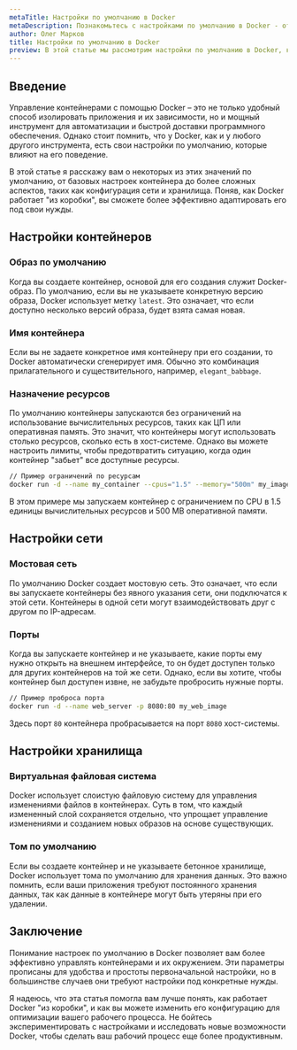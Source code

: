 ```yaml
---
metaTitle: Настройки по умолчанию в Docker
metaDescription: Познакомьтесь с настройками по умолчанию в Docker - от базовых параметров контейнеров до конфигурации сети и хранилища. Узнайте, как оптимизировать работу с Docker
author: Олег Марков
title: Настройки по умолчанию в Docker
preview: В этой статье мы рассмотрим настройки по умолчанию в Docker, которые помогут вам лучше понять основы работы с контейнерами - от их запуска до конфигурации сети и хранилища. Вы узнаете, как изменить эти параметры для оптимизации вашего рабочего процесса.
---
```


## Введение

Управление контейнерами с помощью Docker – это не только удобный способ изолировать приложения и их зависимости, но и мощный инструмент для автоматизации и быстрой доставки программного обеспечения. Однако стоит помнить, что у Docker, как и у любого другого инструмента, есть свои настройки по умолчанию, которые влияют на его поведение.

В этой статье я расскажу вам о некоторых из этих значений по умолчанию, от базовых настроек контейнера до более сложных аспектов, таких как конфигурация сети и хранилища. Поняв, как Docker работает "из коробки", вы сможете более эффективно адаптировать его под свои нужды.

## Настройки контейнеров

### Образ по умолчанию

Когда вы создаете контейнер, основой для его создания служит Docker-образ. По умолчанию, если вы не указываете конкретную версию образа, Docker использует метку `latest`. Это означает, что если доступно несколько версий образа, будет взята самая новая.

### Имя контейнера

Если вы не задаете конкретное имя контейнеру при его создании, то Docker автоматически сгенерирует имя. Обычно это комбинация прилагательного и существительного, например, `elegant_babbage`.

### Назначение ресурсов

По умолчанию контейнеры запускаются без ограничений на использование вычислительных ресурсов, таких как ЦП или оперативная память. Это значит, что контейнеры могут использовать столько ресурсов, сколько есть в хост-системе. Однако вы можете настроить лимиты, чтобы предотвратить ситуацию, когда один контейнер "забьет" все доступные ресурсы.

```bash
// Пример ограничений по ресурсам
docker run -d --name my_container --cpus="1.5" --memory="500m" my_image
```

В этом примере мы запускаем контейнер с ограничением по CPU в 1.5 единицы вычислительных ресурсов и 500 MB оперативной памяти.

## Настройки сети

### Мостовая сеть

По умолчанию Docker создает мостовую сеть. Это означает, что если вы запускаете контейнеры без явного указания сети, они подключатся к этой сети. Контейнеры в одной сети могут взаимодействовать друг с другом по IP-адресам.

### Порты

Когда вы запускаете контейнер и не указываете, какие порты ему нужно открыть на внешнем интерфейсе, то он будет доступен только для других контейнеров на той же сети. Однако, если вы хотите, чтобы контейнер был доступен извне, не забудьте пробросить нужные порты.

```bash
// Пример проброса порта
docker run -d --name web_server -p 8080:80 my_web_image
```

Здесь порт `80` контейнера пробрасывается на порт `8080` хост-системы.

## Настройки хранилища

### Виртуальная файловая система

Docker использует слоистую файловую систему для управления изменениями файлов в контейнерах. Суть в том, что каждый измененный слой сохраняется отдельно, что упрощает управление изменениями и созданием новых образов на основе существующих.

### Том по умолчанию

Если вы создаете контейнер и не указываете бетонное хранилище, Docker использует тома по умолчанию для хранения данных. Это важно помнить, если ваши приложения требуют постоянного хранения данных, так как данные в контейнере могут быть утеряны при его удалении.

## Заключение

Понимание настроек по умолчанию в Docker позволяет вам более эффективно управлять контейнерами и их окружением. Эти параметры прописаны для удобства и простоты первоначальной настройки, но в большинстве случаев они требуют настройки под конкретные нужды.

Я надеюсь, что эта статья помогла вам лучше понять, как работает Docker "из коробки", и как вы можете изменить его конфигурацию для оптимизации вашего рабочего процесса. Не бойтесь экспериментировать с настройками и исследовать новые возможности Docker, чтобы сделать ваш рабочий процесс еще более продуктивным.
